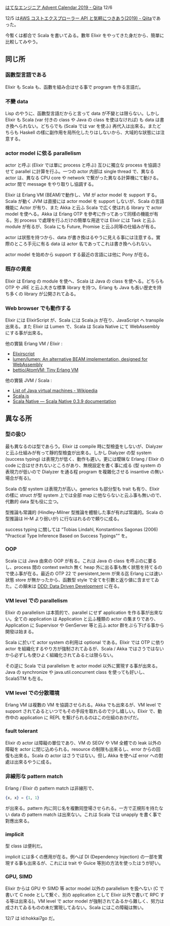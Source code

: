 <!--
{"id":"26006613476889014","title":"Elixir をやってきた者が Scala を暫くやってみて同じ所と違ふ所を舉げる","categories":["Programming","Elixir","Scala"],"draft":"no"}
-->

[はてなエンジニア Advent Calendar 2019 - Qiita](https://qiita.com/advent-calendar/2019/hatena) 12/6

12/5 は[AWS コストエクスプローラー API と気軽につきあう(2019) - Qiita](https://qiita.com/ma2saka/items/a59e03c53305e52b5477)であった。

今暫くは都合で Scala を書いてゐる。數年 Elixir をやってきた身だから、簡單に比較してみやう。

## 同じ所

### 函數型言語である

Elixir も Scala も、函數を組み合はせる事で program を作る言語だ。

### 不變 data

Lisp のやうに、函數型言語だからと言って data が不變とは限らない。しかし Elixir も Scala (var 付きの class や Java の class を使はなければ) も data は書き換へられない。どちらでも (Scala では var を使ふ) 再代入は出來る。またどちらも Haskell の樣に副作用を局所化したりはしないから、大域的な狀態には注意する。

### actor model に依る parallelism

actor と呼ぶ (Elixir では單に process と呼ぶ) 互ひに獨立な process を協調させて parallel に計算を行ふ。一つの actor 内部は single thread で、異なる actor は、異なる CPU core や network で繋がった異なる計算機にて動ける。actor 間で message をやり取りし協調する。

Elixir は Erlang VM (BEAM)で動作し、VM が actor model を support する。Scala が動く JVM は直接には actor model を support しないが、Scala の言語機能に Actor が有り、また Akka と云ふ Scala で広く使はれる library で actor model を使へる。Akka は Erlang OTP を參考に作ってあって同樣の機能が有る。別 process で處理を行ふだけの簡單な用途では Elixir には Task と云ふ module が有るが、Scala にも Future, Promise と云ふ同等の仕組みが有る。

actor は狀態を持つから、data が書き換はるやうに見える事には注意する。實際のところ手元に有る data は actor 名であってこれは書き換へられない。

actor model を始めから support する最近の言語には他に Pony が在る。

### 既存の資産

Elixir は Erlang の module を使へ、Scala は Java の class を使へる。どちらも OTP や JRE と云ふ大きな標準 library を持つ。Erlang も Java も長い歴史を持ち多くの library が公開されてゐる。

### Web browser でも動作する

Elixir には ElixirScript が、Scala には Scala.js が在り、JavaScript へ transpile 出來る。また Elixir は Lumen で、Scala は Scala Native にて WebAssembly にする事が出來る。

他の實裝 Erlang VM / Elixir :

- [Elixirscript](https://elixirscript.github.io/)
- [lumen/lumen: An alternative BEAM implementation, designed for WebAssembly](https://github.com/lumen/lumen)
- [bettio/AtomVM: Tiny Erlang VM](https://github.com/bettio/AtomVM)

他の實裝 JVM / Scala :

- [List of Java virtual machines - Wikipedia](https://en.wikipedia.org/wiki/List_of_Java_virtual_machines)
- [Scala.js](https://www.scala-js.org/)
- [Scala Native — Scala Native 0.3.9 documentation](https://scala-native.readthedocs.io/)

## 異なる所

### 型の扱ひ

最も異なるのは型であらう。Elixir は compile 時に型檢査をしないが、Dialyzer と云ふ仕組みが有って靜的型檢査が出來る。しかし Dialyzer の型 system (success typing) は表現力が低く、動作も遲い。更には曖昧な Erlang / Elixir の code に合はせきれないところがあり、無視設定を書く事に成る (型 system の表現力が低いので Dialyzer を通る程 program を複雜化させる insantive の無い場合が有る)。

Scala の型 system は表現力が高い。generics も部分型も trait も有り、Elixir の樣に struct が型 system 上では全部 map に他ならないと云ふ事も無いので、代數的 data 型も役に立つ。

型推論も常識的 (Hindley-Milner 型推論を體驗した事が有れば常識的。Scala の型推論は H-M より弱いが) に行なはれるので頼りに成る。

success typing に關しては <q>Tobias Lindahl, Konstantinos Sagonas (2006) "Practical Type Inference Based on Success Typings"</q> を。

### OOP

Scala には Java 由來の OOP が有る。これは Java の class を呼ぶのに要るし、process 間の context switch 無く heap 外に出る事も無く狀態を持てるので使ふ事が在る。最近の OTP 22 で persistent_term が來る迄 Erlang には速い狀態 store が無かったから、函數型 style で全てを引數と返り値に含ませてゐた。この顛末は [DDD: Data Driven Development](https://speakerdeck.com/ne_sachirou/ddd-data-driven-development) に在る。

<script async class="speakerdeck-embed" data-id="ac7e5f6e7fe14c3a862a4b567fad532a" data-ratio="1.77777777777778" src="//speakerdeck.com/assets/embed.js"></script>

### VM level での parallelism

Elixir の parallelism は本質的で、parallel にせず application を作る事が出來ない。全ての application は Application と云ふ種類の actor の集まりであり、Application に Supervisor や GenServer 等と云ふ actor 群をぶら下げる事から開發は始まる。

Scala に於いて actor system の利用は optional である。Elixir では OTP に依り actor を組織化するやり方が強制されてゐるが、Scala / Akka ではさうではないから必ずしも使ひよく組織化されてゐるとは限らない。

その逆に Scala では parallelism を actor model 以外に實現する事が出來る。Java の synchronize や java.util.concurrent class を使っても好いし、ScalaSTM も在る。

### VM level での分散環境

Erlang VM は複數の VM を協調させられる。Akka でも出來るが、VM level で support されてゐるといつでもその手段を取れるので少し嬉しい。Elixir で、動作中の application に REPL を繋げられるのはこの仕組のおかげだ。

### fault tolerant

Elixir の actor は障礙の單位であり、VM の SEGV や VM 全體での leak 以外の障礙を actor に閉じ込められる。resource の制限も出來るし、error からの回復も出來る。Scala の actor はさうではない。但し Akka を使へば error への對處は出來るやうに成る。

### 非線形な pattern match

Erlang / Elixir の pattern match は非線形で、

```elixir
{x, x} = {1, 1}
```

が出來る。pattern 内に同じ名を複數囘登場させられる。一方で正規形を持たない data の pattern match は出來ない。これは Scala では unapply を書く事で對應出來る。

### implicit

型 class は便利だ。

implicit には多くの應用が在る。例へば DI (Dependency Injection) の一部を實現する事も出來るが、これには trait や Guice 等別の方法を使ったはうが好い。

### GPU, SIMD

Elixir からは GPU や SIMD 等 actor model 以外の parallelism を扱へない (C で書いて C node として繋ぐ、別の application として Elixir 以外で書いて RPC する等は出來る)。VM level で actor model が強制されてゐるから難しく、努力は成されてゐるものの未だ實現してゐない。Scala にはこの障礙は無い。

12/7 は id:hokkai7go だ。
